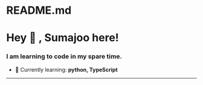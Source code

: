 # README.md

<h1 align="left">Hey 👋 , Sumajoo here!</h1>
<h3 align="left">I am learning to code in my spare time.</h3>

- 🐝 Currently learning: **python, TypeScript**

---
